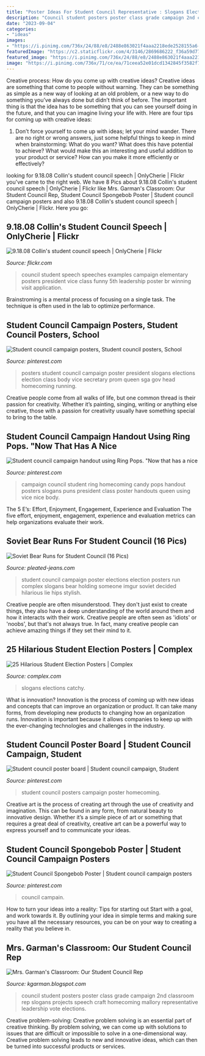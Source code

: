 ```yaml
---
title: "Poster Ideas For Student Council Representative : Slogans Elections Catchy"
description: "Council student posters poster class grade campaign 2nd classroom rep slogans projects speech craft homecoming mallory representative leadership vote elections"
date: "2023-09-04"
categories:
- "ideas"
images:
- "https://i.pinimg.com/736x/24/88/e8/2488e863021f4aaa2218ede2528155a6--student-council-handouts-student-council-campaign-ideas.jpg"
featuredImage: "https://c2.staticflickr.com/4/3146/2869686222_f36a59d775_b.jpg"
featured_image: "https://i.pinimg.com/736x/24/88/e8/2488e863021f4aaa2218ede2528155a6--student-council-handouts-student-council-campaign-ideas.jpg"
image: "https://i.pinimg.com/736x/71/ce/ea/71ceea52e01dcd1342845f3582f71433--school-campaign-posters-secretary-campaign-posters.jpg"
---
```



Creative process: How do you come up with creative ideas?
Creative ideas are something that come to people without warning. They can be something as simple as a new way of looking at an old problem, or a new way to do something you’ve always done but didn’t think of before. The important thing is that the idea has to be something that you can see yourself doing in the future, and that you can imagine living your life with. Here are four tips for coming up with creative ideas: 
1. Don’t force yourself to come up with ideas; let your mind wander. There are no right or wrong answers, just some helpful things to keep in mind when brainstorming: What do you want? What does this have potential to achieve? What would make this an interesting and useful addition to your product or service? How can you make it more efficiently or effectively? 


	

		
looking for 9.18.08 Collin&#039;s student council speech | OnlyCherie | Flickr you've came to the right web. We have 8 Pics about 9.18.08 Collin&#039;s student council speech | OnlyCherie | Flickr like Mrs. Garman&#039;s Classroom: Our Student Council Rep, Student Council Spongebob Poster | Student council campaign posters and also 9.18.08 Collin&#039;s student council speech | OnlyCherie | Flickr. Here you go:
		
    
## 9.18.08 Collin&#039;s Student Council Speech | OnlyCherie | Flickr

<img loading=lazy src="https://c2.staticflickr.com/4/3146/2869686222_f36a59d775_b.jpg" onerror="this.onerror=null;this.src='https://tse1.mm.bing.net/th?id=OIP.O4dmlbS4k0ve10Hv6QrfYAHaFj&amp;pid=15.1';" alt="9.18.08 Collin&#039;s student council speech | OnlyCherie | Flickr">

_Source: flickr.com_

>council student speech speeches examples campaign elementary posters president vice class funny 5th leadership poster br winning visit application. 

	

Brainstroming is a mental process of focusing on a single task. The technique is often used in the lab to optimize performance.

    
## Student Council Campaign Posters, Student Council Posters, School

<img loading=lazy src="https://i.pinimg.com/736x/71/ce/ea/71ceea52e01dcd1342845f3582f71433--school-campaign-posters-secretary-campaign-posters.jpg" onerror="this.onerror=null;this.src='https://tse4.mm.bing.net/th?id=OIP.vdJi3qm2Mj2W3puqt_43XwHaJ3&amp;pid=15.1';" alt="Student council campaign posters, Student council posters, School">

_Source: pinterest.com_

>posters student council campaign poster president slogans elections election class body vice secretary prom queen sga gov head homecoming running. 

	

Creative people come from all walks of life, but one common thread is their passion for creativity. Whether it’s painting, singing, writing or anything else creative, those with a passion for creativity usually have something special to bring to the table.

    
## Student Council Campaign Handout Using Ring Pops. &quot;Now That Has A Nice

<img loading=lazy src="https://i.pinimg.com/736x/24/88/e8/2488e863021f4aaa2218ede2528155a6--student-council-handouts-student-council-campaign-ideas.jpg" onerror="this.onerror=null;this.src='https://tse3.mm.bing.net/th?id=OIP.sN0vnDFLHbS2oMCR7Gl48wHaNK&amp;pid=15.1';" alt="Student council campaign handout using Ring Pops. &quot;Now that has a nice">

_Source: pinterest.com_

>campaign council student ring homecoming candy pops handout posters slogans puns president class poster handouts queen using vice nice body. 

	

The 5 E’s: Effort, Enjoyment, Engagement, Experience and Evaluation
The five effort, enjoyment, engagement, experience and evaluation metrics can help organizations evaluate their work.

    
## Soviet Bear Runs For Student Council (16 Pics)

<img loading=lazy src="http://www.pleated-jeans.com/wp-content/uploads/2014/05/9zt64kI-1.jpg" onerror="this.onerror=null;this.src='https://tse4.mm.bing.net/th?id=OIP.YykTh4oC9aC8yS8EPVi0KQHaJ3&amp;pid=15.1';" alt="Soviet Bear Runs for Student Council (16 Pics)">

_Source: pleated-jeans.com_

>student council campaign poster elections election posters run complex slogans bear holding someone imgur soviet decided hilarious lie hips stylish. 

	

Creative people are often misunderstood. They don't just exist to create things, they also have a deep understanding of the world around them and how it interacts with their work. Creative people are often seen as 'idiots' or 'noobs', but that's not always true. In fact, many creative people can achieve amazing things if they set their mind to it.

    
## 25 Hilarious Student Election Posters | Complex

<img loading=lazy src="http://images.complex.com/complex/image/upload/c_fill%2cg_center%2cw_1200/fl_lossy%2cpg_1%2cq_auto/dk3dcvoteigp6tm7h8ah.jpg" onerror="this.onerror=null;this.src='https://tse4.mm.bing.net/th?id=OIP.sKTpkyI3t8FZmkLqqgun_QHaEx&amp;pid=15.1';" alt="25 Hilarious Student Election Posters | Complex">

_Source: complex.com_

>slogans elections catchy. 

	

What is innovation?
Innovation is the process of coming up with new ideas and concepts that can improve an organization or product. It can take many forms, from developing new products to changing how an organization runs. Innovation is important because it allows companies to keep up with the ever-changing technologies and challenges in the industry.

    
## Student Council Poster Board | Student Council Campaign, Student

<img loading=lazy src="https://i.pinimg.com/736x/16/f6/d8/16f6d8e1751320a5779289d9ab7bbc4c--student-council-campaign-student-council-posters.jpg" onerror="this.onerror=null;this.src='https://tse3.mm.bing.net/th?id=OIP.kytexTEQve6Br1LwnMqF2gHaJ3&amp;pid=15.1';" alt="Student council poster board | Student council campaign, Student">

_Source: pinterest.com_

>student council posters campaign poster homecoming. 

	

Creative art is the process of creating art through the use of creativity and imagination. This can be found in any form, from natural beauty to innovative design. Whether it’s a simple piece of art or something that requires a great deal of creativity, creative art can be a powerful way to express yourself and to communicate your ideas.

    
## Student Council Spongebob Poster | Student Council Campaign Posters

<img loading=lazy src="https://i.pinimg.com/originals/a5/de/f6/a5def604ebf0639fe8c60e4244e2d2d0.jpg" onerror="this.onerror=null;this.src='https://tse1.mm.bing.net/th?id=OIP.QlvLMmNcTD2OB8-3RnI3UwHaJ4&amp;pid=15.1';" alt="Student Council Spongebob Poster | Student council campaign posters">

_Source: pinterest.com_

>council campain. 

	

How to turn your ideas into a reality: Tips for starting out
Start with a goal, and work towards it. By outlining your idea in simple terms and making sure you have all the necessary resources, you can be on your way to creating a reality that you believe in.

    
## Mrs. Garman&#039;s Classroom: Our Student Council Rep

<img loading=lazy src="http://3.bp.blogspot.com/_BhMux15gTss/TKE6PNWnTwI/AAAAAAAAADY/c3zXw1FdagQ/s1600/001.JPG" onerror="this.onerror=null;this.src='https://tse4.mm.bing.net/th?id=OIP.8L7vDQ_Ghq2NEr40EOiK0wHaFj&amp;pid=15.1';" alt="Mrs. Garman&#039;s Classroom: Our Student Council Rep">

_Source: kgarman.blogspot.com_

>council student posters poster class grade campaign 2nd classroom rep slogans projects speech craft homecoming mallory representative leadership vote elections. 

	

Creative problem-solving:
Creative problem solving is an essential part of creative thinking. By problem solving, we can come up with solutions to issues that are difficult or impossible to solve in a one-dimensional way. Creative problem solving leads to new and innovative ideas, which can then be turned into successful products or services.

